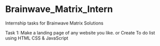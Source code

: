 # Brainwave_Matrix_Intern
Internship tasks for Brainwave Matrix Solutions

Task 1: Make a landing page of any website you like.
or
Create To do list using HTML CSS & JavaScript
